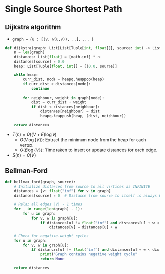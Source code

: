 

# Single Source Shortest Path

## Dijkstra algorithm

- `graph = {u : [(v, w(u,v)), ..], ... }`
```python
def dijkstra(graph: List[List[Tuple[int, float]]], source: int) -> List[float]:
    n = len(graph)
    distances: List[float] = [math.inf] * n
    distances[source] = 0.0
    heap: List[Tuple[float, int]] = [(0.0, source)]

    while heap:
        curr_dist, node = heapq.heappop(heap)
        if curr_dist > distances[node]:
            continue
        
        for neighbour, weight in graph[node]:
            dist = curr_dist + weight
            if dist < distances[neighbour]:
                distances[neighbour] = dist
                heapq.heappush(heap, (dist, neighbour))
    
    return distances
```
- $T(n) = O( (V+E) \log V)$
    - $O(V \log\{V\})$: Extract the minimum node from the heap for each vertex.
    - $O(E \log\{V\})$: Time taken to insert or update distances for each edge.    
- $S(n) = O(V)$


## Bellman-Ford
```python
def bellman_ford(graph, source):
    # Initialize distances from source to all vertices as INFINITE
    distances = {v: float("inf") for v in graph}
    distances[source] = 0  # Distance from source to itself is always 0

    # Relax all edges |V| - 1 times
    for _ in range(len(graph) - 1):
        for u in graph:
            for v, w in graph[u]:
                if distances[u] != float("inf") and distances[u] + w < distances[v]:
                    distances[v] = distances[u] + w

    # Check for negative-weight cycles
    for u in graph:
        for v, w in graph[u]:
            if distances[u] != float("inf") and distances[u] + w < distances[v]:
                print("Graph contains negative weight cycle")
                return None

    return distances
```